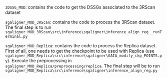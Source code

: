 `3DSSG_MOD`: contains the code to get the DSSGs associated to the 3RScan dataset

`sgaligner_MOD_3RScan`: contains the code to process the 3RScan dataset. The final step is to run `sgaligner_MOD_3RScan\src\inference\sgaligner\inference_align_reg__runTerminal.py`

`sgaligner_MOD_Replica`: contains the code to process the Replica dataset. First of all, one needs to get the checkpoint to be used with Replica (use `sgaligner_MOD_Replica\src\inference\sgaligner\GAIA_modify_ckp_POINTS.py`). Execute the preprocessing in `sgaligner_MOD_Replica/preprocessing/replica`. The final step will be to run `sgaligner_MOD_Replica\src\inference\sgaligner\inference_align_reg.py`
